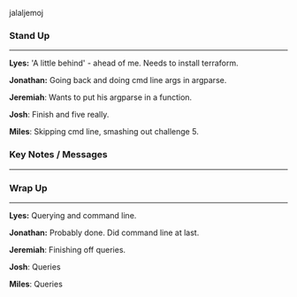jalaljemoj
### Stand Up
___
__Lyes:__
'A little behind' - ahead of me. Needs to install terraform.

__Jonathan:__ 
Going back and doing cmd line args in argparse.

__Jeremiah__: 
Wants to put his argparse in a function.

__Josh__: 
Finish and five really.

__Miles__: 
Skipping cmd line, smashing out challenge 5.

### Key Notes / Messages
___




### Wrap Up
___
__Lyes:__
Querying and command line.

__Jonathan:__ 
Probably done. Did command line at last.

__Jeremiah__: 
Finishing off queries.

__Josh__: 
Queries

__Miles__: 
Queries
